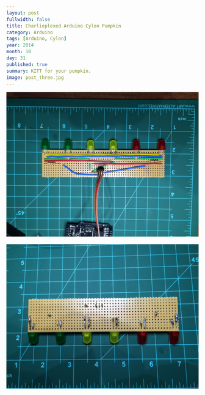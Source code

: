 ```yaml
---
layout: post
fullwidth: false
title: Charlieplexed Arduino Cylon Pumpkin
category: Arduino
tags: [Arduino, Cylon]
year: 2014
month: 10
day: 31
published: true
summary: KITT for your pumpkin.
image: post_three.jpg
---
```

<section>
	<div>
	<img src="assets/img/arduino/charlieplexed_top.jpg" alt="" class="img-responsive img-rounded" />
	<br/>
	<br/>
	<img src="assets/img/arduino/charlieplexed_bottom.jpg" alt="" class="img-responsive img-rounded" />
	</div>
</section>
